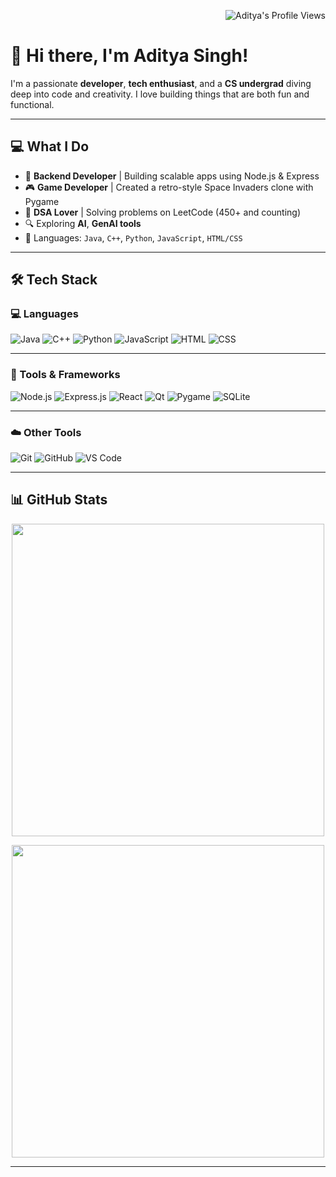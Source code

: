 <p align="right">
  <img src="https://komarev.com/ghpvc/?username=AdityaSingh28&label=Profile+Views&color=0e75b6&style=flat" alt="Aditya's Profile Views" />
</p>

# 👋 Hi there, I'm Aditya Singh!

I'm a passionate **developer**, **tech enthusiast**, and a **CS undergrad** diving deep into code and creativity. I love building things that are both fun and functional.

---

## 💻 What I Do

- 🔧 **Backend Developer** | Building scalable apps using Node.js & Express
- 🎮 **Game Developer** | Created a retro-style Space Invaders clone with Pygame
- 🧠 **DSA Lover** | Solving problems on LeetCode (450+ and counting)
- 🔍 Exploring **AI**, **GenAI tools**  
- 🧰 Languages: `Java`, `C++`, `Python`, `JavaScript`, `HTML/CSS`

---

## 🛠️ Tech Stack

### 💻 Languages
![Java](https://img.shields.io/badge/Java-ED8B00?style=for-the-badge&logo=openjdk&logoColor=white)
![C++](https://img.shields.io/badge/C%2B%2B-00599C?style=for-the-badge&logo=c%2B%2B&logoColor=white)
![Python](https://img.shields.io/badge/Python-3776AB?style=for-the-badge&logo=python&logoColor=white)
![JavaScript](https://img.shields.io/badge/JavaScript-F7DF1E?style=for-the-badge&logo=javascript&logoColor=black)
![HTML](https://img.shields.io/badge/HTML-E34F26?style=for-the-badge&logo=html5&logoColor=white)
![CSS](https://img.shields.io/badge/CSS-1572B6?style=for-the-badge&logo=css3&logoColor=white)

---

### 🧰 Tools & Frameworks
![Node.js](https://img.shields.io/badge/Node.js-339933?style=for-the-badge&logo=nodedotjs&logoColor=white)
![Express.js](https://img.shields.io/badge/Express.js-000000?style=for-the-badge&logo=express&logoColor=white)
![React](https://img.shields.io/badge/React-20232A?style=for-the-badge&logo=react&logoColor=61DAFB)
![Qt](https://img.shields.io/badge/Qt-41CD52?style=for-the-badge&logo=qt&logoColor=white)
![Pygame](https://img.shields.io/badge/Pygame-366A96?style=for-the-badge&logo=python&logoColor=white)
![SQLite](https://img.shields.io/badge/SQLite-07405E?style=for-the-badge&logo=sqlite&logoColor=white)

---

### ☁️ Other Tools
![Git](https://img.shields.io/badge/Git-F05032?style=for-the-badge&logo=git&logoColor=white)
![GitHub](https://img.shields.io/badge/GitHub-181717?style=for-the-badge&logo=github&logoColor=white)
![VS Code](https://img.shields.io/badge/VS%20Code-007ACC?style=for-the-badge&logo=visual-studio-code&logoColor=white)

---

## 📊 GitHub Stats

<p align="center">
  <img src="https://github-readme-stats.vercel.app/api?username=adityas-28&show_icons=true&theme=github_dark&hide_border=true&border_radius=12" width="500"/>
</p>


<p align="center">
  <img src="https://github-readme-stats.vercel.app/api/top-langs/?username=adityas-28&layout=compact&theme=github_dark&hide_border=true&border_radius=12" width="500"/>
</p>

---




